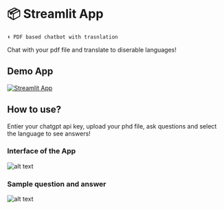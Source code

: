 # 📦 Streamlit App 
```
⬆️ PDF based chatbot with trasnlation 
```

Chat with your pdf file and translate to diserable languages!

## Demo App

[![Streamlit App](https://static.streamlit.io/badges/streamlit_badge_black_white.svg)](https://pdfchatbot-vttzah6hwvsgndyw8v74fn.streamlit.app/)


## How to use?

Entier your chatgpt api key, upload your phd file, ask questions and select the language to see answers!


### Interface of the App

![alt text](http://url/to/img.png)

### Sample question and answer

![alt text](http://url/to/img.png)

